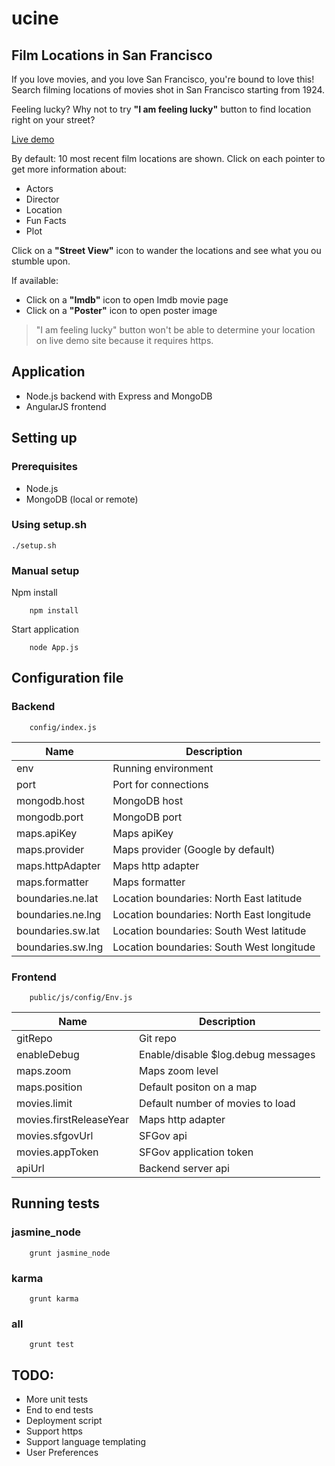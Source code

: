 # ucine
## Film Locations in San Francisco
If you love movies, and you love San Francisco, you're bound to love this! 
Search filming locations of movies shot in San Francisco starting from 1924.

Feeling lucky? Why not to try **"I am feeling lucky"** button to find location right
on your street?

[Live demo](http://52.16.150.246:8080)

By default: 10 most recent film locations are shown.
Click on each pointer to get more information about: 
* Actors
* Director
* Location
* Fun Facts
* Plot

Click on a **"Street View"** icon to wander the locations and see what you ou stumble upon.

If available: 
* Click on a **"Imdb"** icon to open Imdb movie page
* Click on a **"Poster"** icon to open poster image

> "I am feeling lucky" button won't be able to determine your location on live demo site because it requires https.

## Application
* Node.js backend with Express and MongoDB
* AngularJS frontend

## Setting up
### Prerequisites
* Node.js
* MongoDB (local or remote)

### Using setup.sh
```
./setup.sh
```

### Manual setup
Npm install
```
    npm install
```
Start application
```
    node App.js
```

## Configuration file
### Backend
```
    config/index.js
```
Name                | Description
--------------------| -------------
env                 | Running environment
port                | Port for connections
mongodb.host        | MongoDB host
mongodb.port        | MongoDB port
maps.apiKey         | Maps apiKey
maps.provider       | Maps provider (Google by default)
maps.httpAdapter    | Maps http adapter
maps.formatter      | Maps formatter
boundaries.ne.lat   | Location boundaries: North East latitude
boundaries.ne.lng   | Location boundaries: North East longitude
boundaries.sw.lat   | Location boundaries: South West latitude
boundaries.sw.lng   | Location boundaries: South West longitude
### Frontend
```
    public/js/config/Env.js
```
Name                      | Description
--------------------------| -------------
gitRepo                   | Git repo
enableDebug               | Enable/disable $log.debug messages
maps.zoom                 | Maps zoom level
maps.position             | Default positon on a map
movies.limit              | Default number of movies to load
movies.firstReleaseYear   | Maps http adapter
movies.sfgovUrl           | SFGov api
movies.appToken           | SFGov application token
apiUrl                    | Backend server api

## Running tests
### jasmine_node
```
    grunt jasmine_node
```
### karma
```
    grunt karma
```
### all
```
    grunt test
```


## TODO:
* More unit tests
* End to end tests
* Deployment script
* Support https
* Support language templating
* User Preferences

